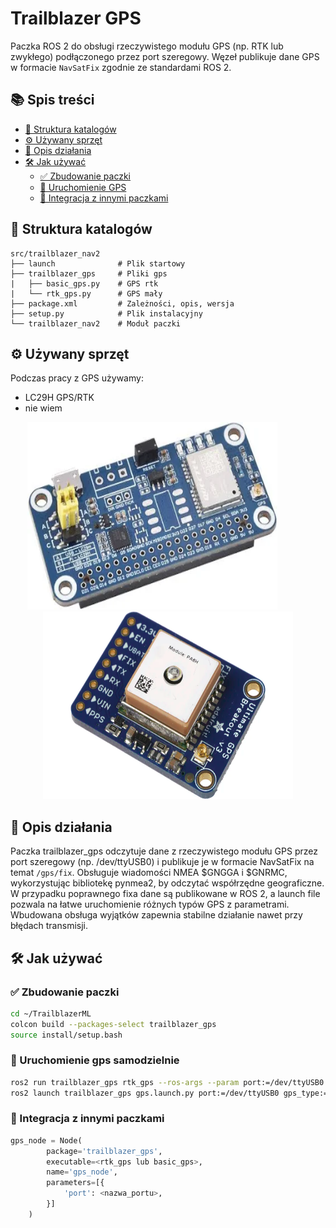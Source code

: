 # Trailblazer GPS
Paczka ROS 2 do obsługi rzeczywistego modułu GPS (np. RTK lub zwykłego) podłączonego przez port szeregowy. Węzeł publikuje dane GPS w formacie `NavSatFix` zgodnie ze standardami ROS 2. 

## 📚 Spis treści

- [📁 Struktura katalogów](#-struktura-katalogów)
- [⚙️ Używany sprzęt](#️-używany-sprzęt)
- [📄 Opis działania](#-opis-działania)
- [🛠️ Jak używać](#️-jak-używać)
    - [✅ Zbudowanie paczki](#-zbudowanie-paczki)
    - [🚀 Uruchomienie GPS](#-uruchomienie-gps-samodzielnie)
    - [🧩 Integracja z innymi paczkami](#-integracja-z-innymi-paczkami)



## 📁 Struktura katalogów
    src/trailblazer_nav2
    ├── launch              # Plik startowy
    ├── trailblazer_gps     # Pliki gps
    |   ├── basic_gps.py    # GPS rtk
    |   └── rtk_gps.py      # GPS mały
    ├── package.xml         # Zależności, opis, wersja
    ├── setup.py            # Plik instalacyjny
    └── trailblazer_nav2    # Moduł paczki

## ⚙️ Używany sprzęt
Podczas pracy z GPS używamy:
- LC29H GPS/RTK
- nie wiem 

<div align="center">
    <img src="images/image-1.png" width="400" height="300" style="padding-right:50px">
    <img src="images/image-2.png" width="400" height="300">
</div>

## 📄 Opis działania
Paczka trailblazer_gps odczytuje dane z rzeczywistego modułu GPS przez port szeregowy (np. /dev/ttyUSB0) i publikuje je w formacie NavSatFix na temat `/gps/fix`. Obsługuje wiadomości NMEA $GNGGA i $GNRMC, wykorzystując bibliotekę pynmea2, by odczytać współrzędne geograficzne. W przypadku poprawnego fixa dane są publikowane w ROS 2, a launch file pozwala na łatwe uruchomienie różnych typów GPS z parametrami. Wbudowana obsługa wyjątków zapewnia stabilne działanie nawet przy błędach transmisji.

## 🛠️ Jak używać
### ✅ Zbudowanie paczki
```bash
cd ~/TrailblazerML
colcon build --packages-select trailblazer_gps
source install/setup.bash
```
### 🚀 Uruchomienie gps samodzielnie
```bash
ros2 run trailblazer_gps rtk_gps --ros-args --param port:=/dev/ttyUSB0
ros2 launch trailblazer_gps gps.launch.py port:=/dev/ttyUSB0 gps_type:=rtk_gps
```

### 🧩 Integracja z innymi paczkami
```python
gps_node = Node(
        package='trailblazer_gps',
        executable=<rtk_gps lub basic_gps>,
        name='gps_node',
        parameters=[{
            'port': <nazwa_portu>,
        }]
    )
```
